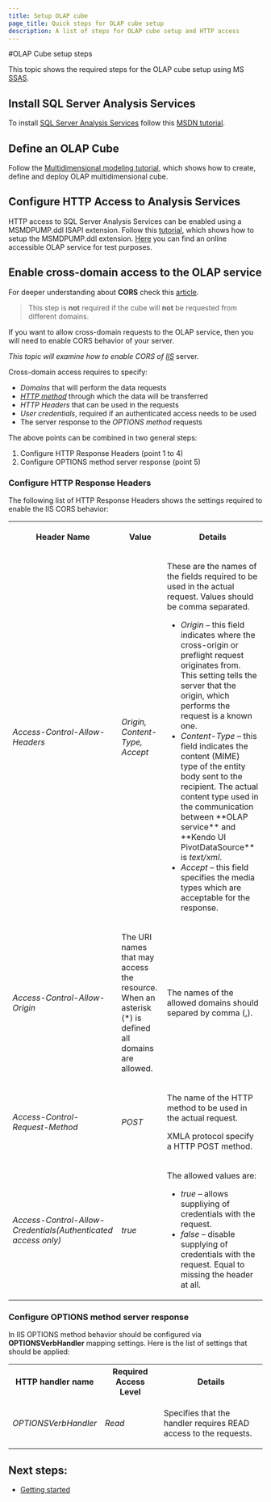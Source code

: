 ```yaml
---
title: Setup OLAP cube
page_title: Quick steps for OLAP cube setup
description: A list of steps for OLAP cube setup and HTTP access
---
```


#OLAP Cube setup steps

This topic shows the required steps for the OLAP cube setup using MS [SSAS](http://technet.microsoft.com/en-us/library/ms175609(v=sql.90).aspx).

## Install SQL Server Analysis Services

To install [SQL Server Analysis Services](http://technet.microsoft.com/en-us/library/ms175609(v=sql.90).aspx) follow this [MSDN tutorial](http://msdn.microsoft.com/en-us/library/hh403424(v=sql.110).aspx).

## Define an OLAP Cube
Follow the [Multidimensional modeling tutorial](http://msdn.microsoft.com/en-us/library/ms170208(v=sql.110).aspx), which shows how to create, define and deploy OLAP multidimensional cube.

## Configure HTTP Access to Analysis Services
HTTP access to SQL Server Analysis Services can be enabled using a MSMDPUMP.ddl ISAPI extension. Follow this [tutorial](http://technet.microsoft.com/en-us/library/gg492140.aspx), which shows how to setup the MSMDPUMP.ddl extension. [Here](http://demos.telerik.com/olap/msmdpump.dll) you can find an online accessible OLAP service for test purposes.

## Enable cross-domain access to the OLAP service

For deeper understanding about **CORS** check this [article](https://developer.mozilla.org/en-US/docs/Web/HTTP/Access_control_CORS).

>This step is **not** required if the cube will **not** be requested from different domains.

If you want to allow cross-domain requests to the OLAP service, then you will need to enable CORS behavior of your server.

*This topic will examine how to enable CORS of [IIS](http://www.iis.net/)* server.

Cross-domain access requires to specify:

- *Domains* that will perform the data requests
- *[HTTP method](http://www.w3.org/Protocols/rfc2616/rfc2616-sec9.html)* through which the data will be transferred
- *HTTP Headers* that can be used in the requests
- *User credentials*,  required if an authenticated access needs to be used
- The server response to the *OPTIONS method* requests

The above points can be combined in two general steps:

1. Configure HTTP Response Headers (point 1 to 4)
2. Configure OPTIONS method server response (point 5)

### Configure HTTP Response Headers

The following list of HTTP Response Headers shows the settings required to enable the IIS CORS behavior:

<table>
    <tbody>
        <tr>
            <th>
                <p>Header Name</p>
            </th>
            <th>
                <p>Value</p>
            </th>
            <th>
                <p>Details</p>
            </th>
        </tr>
        <tr>
            <td><em>Access-Control-Allow-Headers</em></td>
            <td><em>Origin, Content-Type, Accept</em></td>
            <td>
                <p>These are the names of the fields required to be used in the actual request. Values should be comma separated.</p>
                <ul>
                    <li><em>Origin</em> – this field indicates where the cross-origin or preflight request originates from. This setting tells the server that the origin, which performs the request is a known one.</li>
                    <li><em>Content-Type</em> – this field indicates the content (MIME) type of the entity body sent to the recipient. The actual content type used in the communication between **OLAP service** and **Kendo UI PivotDataSource** is <em>text/xml</em>.</li>
                    <li><em>Accept</em> – this field specifies the media types which are acceptable for the response.</li>
                </ul>
            </td>
        </tr>
        <tr>
            <td><em>Access-Control-Allow-Origin</em></td>
            <td>
                <p>The URI names that may access the resource. When an asterisk (*) is defined all domains are allowed.</p>
            </td>
            <td>
                <p>The names of the allowed domains should separed by comma (,).</p>
            </td>
        </tr>
        <tr>
            <td><em>Access-Control-Request-Method</em></td>
            <td><em>POST</em></td>
            <td>
                <p>The name of the HTTP method to be used in the actual request.</p>
                <p>XMLA protocol specify a HTTP POST method.</p>
            </td>
        </tr>
        <tr>
            <td><em>Access-Control-Allow-Credentials</em><em>(Authenticated access only)</em></td>
            <td><em>true</em></td>
            <td>
                <p>The allowed values are:</p>
                <ul>
                    <li><em>true</em> – allows suppliying of credentials with the request.</li>
                    <li><em>false</em> – disable supplying of credentials with the request. Equal to missing the header at all.</li>
                </ul>
            </td>
        </tr>
    </tbody>
</table>

### Configure OPTIONS method server response

In IIS OPTIONS method behavior should be configured via **OPTIONSVerbHandler** mapping settings. Here is the list of settings that should be applied:

<table>
    <tbody>
        <tr>
            <th>HTTP handler name</th>
            <th>Required Access Level</th>
            <th>Details</th>
        </tr>
        <tr>
            <td><em>OPTIONSVerbHandler</em></td>
            <td><em>Read</em></td>
            <td>
                <p>Specifies that the handler requires READ access to the requests.</p>
            </td>
        </tr>
    </tbody>
</table>

## Next steps:
- [Getting started](/getting-started/web/pivotgrid/overview)